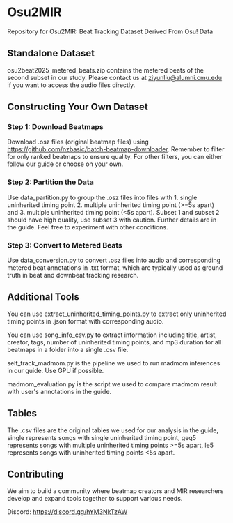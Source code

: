 # Osu2MIR

Repository for Osu2MIR: Beat Tracking Dataset Derived From Osu! Data

## Standalone Dataset

osu2beat2025_metered_beats.zip contains the metered beats of the second subset in our study. Please contact us at ziyunliu@alumni.cmu.edu if you want to access the audio files directly.

## Constructing Your Own Dataset

### Step 1: Download Beatmaps

Download .osz files (original beatmap files) using https://github.com/nzbasic/batch-beatmap-downloader. Remember to filter for only ranked beatmaps to ensure quality. For other filters, you can either follow our guide or choose on your own.

### Step 2: Partition the Data

Use data_partition.py to group the .osz files into files with 1. single uninherited timing point 2. multiple uninherited timing point (>=5s apart) and 3. multiple uninherited timing point (<5s apart). Subset 1 and subset 2 should have high quality, use subset 3 with caution. Further details are in the guide. Feel free to experiment with other conditions.

### Step 3: Convert to Metered Beats

Use data_conversion.py to convert .osz files into audio and corresponding metered beat annotations in .txt format, which are typically used as ground truth in beat and downbeat tracking research.

## Additional Tools

You can use extract_uninherited_timing_points.py to extract only uninherited timing points in .json format with corresponding audio.

You can use song_info_csv.py to extract information including title, artist, creator, tags, number of uninherited timing points, and mp3 duration for all beatmaps in a folder into a single .csv file.

self_track_madmom.py is the pipeline we used to run madmom inferences in our guide. Use GPU if possible.

madmom_evaluation.py is the script we used to compare madmom result with user's annotations in the guide.

## Tables

The .csv files are the original tables we used for our analysis in the guide, single represents songs with single uninherited timing point, geq5 represents songs with multiple uninherited timing points >=5s apart, le5 represents songs with uninherited timing points <5s apart.

## Contributing

We aim to build a community where beatmap creators and MIR researchers develop and expand tools together to support various needs.

Discord: https://discord.gg/hYM3NkTzAW
